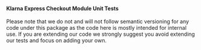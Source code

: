 #### Klarna Express Checkout Module Unit Tests
Please note that we do not and will not follow semantic versioning for any code under this package as the code here is mostly intended for internal use. If you are extending our code we strongly suggest you avoid extending our tests and focus on adding your own.
